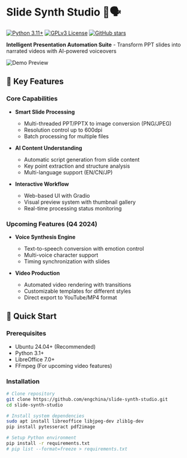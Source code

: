 # Slide Synth Studio 🎥🗣️

[![Python 3.11+](https://img.shields.io/badge/python-3.11%2B-blue)](https://www.python.org/)
[![GPLv3 License](https://img.shields.io/badge/License-GPLv3-blue.svg)](https://opensource.org/licenses/GPL-3.0)
[![GitHub stars](https://img.shields.io/github/stars/yourname/SlideSynth-Studio?style=social)](https://github.com/yourname/SlideSynth-Studio)

**Intelligent Presentation Automation Suite** - Transform PPT slides into narrated videos with AI-powered voiceovers

![Demo Preview](https://via.placeholder.com/800x400.png?text=SlideSynth+Studio+Demo)

## 🌟 Key Features

### Core Capabilities
- **Smart Slide Processing**
  - Multi-threaded PPT/PPTX to image conversion (PNG/JPEG)
  - Resolution control up to 600dpi
  - Batch processing for multiple files

- **AI Content Understanding**
  - Automatic script generation from slide content
  - Key point extraction and structure analysis
  - Multi-language support (EN/CN/JP)

- **Interactive Workflow**
  - Web-based UI with Gradio
  - Visual preview system with thumbnail gallery
  - Real-time processing status monitoring

### Upcoming Features (Q4 2024)
- **Voice Synthesis Engine**
  - Text-to-speech conversion with emotion control
  - Multi-voice character support
  - Timing synchronization with slides

- **Video Production**
  - Automated video rendering with transitions
  - Customizable templates for different styles
  - Direct export to YouTube/MP4 format

## 🚀 Quick Start

### Prerequisites
- Ubuntu 24.04+ (Recommended)
- Python 3.1+
- LibreOffice 7.0+
- FFmpeg (For upcoming video features)

### Installation
```bash
# Clone repository
git clone https://github.com/engchina/slide-synth-studio.git
cd slide-synth-studio

# Install system dependencies
sudo apt install libreoffice libjpeg-dev zlib1g-dev
pip install pytesseract pdf2image

# Setup Python environment
pip install -r requirements.txt
# pip list --format=freeze > requirements.txt